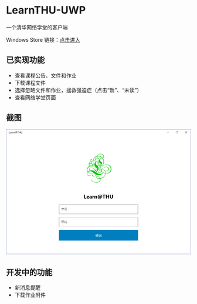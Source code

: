 # LearnTHU-UWP

一个清华网络学堂的客户端

Windows Store 链接：[点击进入](https://www.microsoft.com/zh-cn/store/p/learn-thu/9nblggh4njx5)

## 已实现功能

* 查看课程公告、文件和作业
* 下载课程文件
* 选择忽略文件和作业，拯救强迫症（点击“新”、“未读”）
* 查看网络学堂页面

## 截图

![登录页面](https://github.com/gKevinK/LearnTHU-UWP/blob/master/Screenshots/p1.png)

## 开发中的功能

* 新消息提醒
* 下载作业附件
